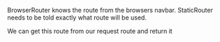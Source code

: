 BrowserRouter knows the route from the browsers navbar.
StaticRouter needs to be told exactly what route will be used.

We can get this route from our request route and return it
